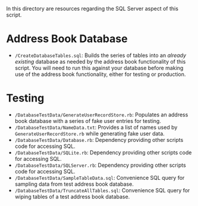 In this directory are resources regarding the SQL Server aspect of this script.

# Address Book Database
- `/CreateDatabaseTables.sql`: Builds the series of tables into an *already existing* database as needed by the address book functionality of this script.  You will need to run this against your database before making use of the address book functionality, either for testing or production.

# Testing
- `/DatabaseTestData/GenerateUserRecordStore.rb`: Populates an address book database with a series of fake user entries for testing.
- `/DatabaseTestData/NameData.txt`: Provides a list of names used by `GenerateUserRecordStore.rb` while generating fake user data.
- `/DatabaseTestData/Database.rb`: Dependency providing other scripts code for accessing SQL.
- `/DatabaseTestData/SQLite.rb`: Dependency providing other scripts code for accessing SQL.
- `/DatabaseTestData/SQLServer.rb`: Dependency providing other scripts code for accessing SQL.
- `/DatabaseTestData/SampleTableData.sql`: Convenience SQL query for sampling data from test address book database.
- `/DatabaseTestData/TruncateAllTables.sql`: Convenience SQL query for wiping tables of a test address book database.